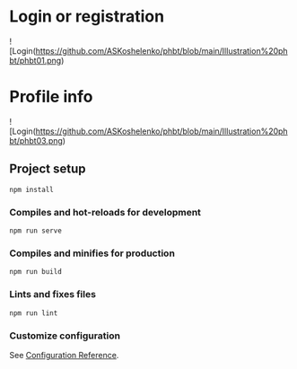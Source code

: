 # Login or registration
![Login(https://github.com/ASKoshelenko/phbt/blob/main/Illustration%20phbt/phbt01.png)

# Profile info

![Login(https://github.com/ASKoshelenko/phbt/blob/main/Illustration%20phbt/phbt03.png)


## Project setup
```
npm install
```

### Compiles and hot-reloads for development
```
npm run serve
```

### Compiles and minifies for production
```
npm run build
```

### Lints and fixes files
```
npm run lint
```

### Customize configuration
See [Configuration Reference](https://cli.vuejs.org/config/).
